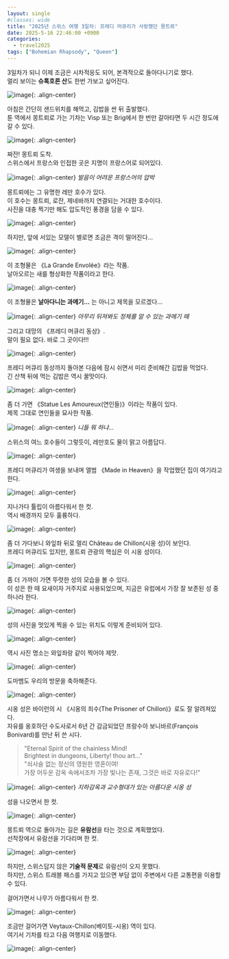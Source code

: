 ```yaml
---
layout: single
#classes: wide
title: "2025년 스위스 여행 3일차꞉ 프레디 머큐리가 사랑했던 몽트뢰"
date: 2025-5-16 22:46:00 +0900
categories:
  - travel2025
tags: ["Bohemian Rhapsody", "Queen"]
---
```


3일차가 되니 이제 조금은 시차적응도 되어, 본격적으로 돌아다니기로 했다.\
멀리 보이는 **슈톡호른 산**도 한번 가보고 싶어진다.

![image](</images/2025-05-17/001_IMG_9086s64.jpg>){: .align-center}

아침은 간단히 샌드위치를 해먹고, 김밥을 싼 뒤 출발했다.\
툰 역에서 몽트뢰로 가는 기차는 Visp 또는 Brig에서 한 번만 갈아타면 두 시간 정도에 갈 수 있다.

![image](</images/2025-05-17/007_IMG_9089s64.jpg>){: .align-center}

짜잔! 몽트뢰 도착.\
스위스에서 프랑스와 인접한 곳은 지명이 프랑스어로 되어있다.

![image](</images/2025-05-17/013_IMG_9199s64.jpg>){: .align-center}
*발음이 어려운 프랑스어의 압박*

몽트뢰에는 그 유명한 레만 호수가 있다.\
이 호수는 몽트뢰, 로잔, 제네바까지 연결되는 거대한 호수이다.\
사진을 대충 찍기만 해도 압도적인 풍경을 담을 수 있다.

![image](</images/2025-05-17/021_IMG_9095s64.jpg>){: .align-center}

하지만, 앞에 서있는 모델이 별로면 조금은 격이 떨어진다...

![image](</images/2025-05-17/035_IMG_9217s64.jpg>){: .align-center}

이 조형물은 《La Grande Envolée》라는 작품.\
날아오르는 새를 형상화한 작품이라고 한다.

![image](</images/2025-05-17/046_IMG_9228s64.jpg>){: .align-center}

이 조형물은 **날아다니는 과메기...** 는 아니고 제목을 모르겠다...

![image](</images/2025-05-17/051_IMG_9096s64.jpg>){: .align-center}
*아무리 뒤져봐도 정체를 알 수 있는 과메기 떼*

그리고 대망의 《프레디 머큐리 동상》.\
말이 필요 없다. 바로 그 곳이다!!!

![image](</images/2025-05-17/054_IMG_9234s64.jpg>){: .align-center}

프레디 머큐리 동상까지 돌아본 다음에 잠시 쉬면서 미리 준비해간 김밥을 먹었다.\
긴 산책 뒤에 먹는 김밥은 역시 꿀맛이다.

![image](</images/2025-05-17/059_IMG_9240s64.jpg>){: .align-center}

좀 더 가면 《Statue Les Amoureux(연인들)》이라는 작품이 있다.\
제목 그대로 연인들을 묘사한 작품.

![image](</images/2025-05-17/060_IMG_9241s64.jpg>){: .align-center}
*니들 뭐 하냐...*

스위스의 여느 호수들이 그렇듯이, 레만호도 물이 맑고 아름답다.

![image](</images/2025-05-17/063_IMG_9244s64.jpg>){: .align-center}

프레디 머큐리가 여생을 보내며 앨범 《Made in Heaven》을 작업했던 집이 여기라고 한다.

![image](</images/2025-05-17/080_IMG_9101s64.jpg>){: .align-center}

지나가다 튤립이 아름다워서 한 컷.\
역시 배경까지 모두 훌륭하다.

![image](</images/2025-05-17/087_IMG_9264s64.jpg>){: .align-center}

좀 더 가다보니 와잎좌 뒤로 멀리 Château de Chillon(시옹 성)이 보인다.\
프레디 머큐리도 있지만, 몽트뢰 관광의 핵심은 이 시옹 성이다.

![image](</images/2025-05-17/093_IMG_9270s64.jpg>){: .align-center}

좀 더 가까이 가면 뚜렷한 성의 모습을 볼 수 있다.\
이 성은 한 때 요새이자 거주지로 사용되었으며, 지금은 유럽에서 가장 잘 보존된 성 중 하나라 한다.

![image](</images/2025-05-17/100_IMG_9277s64.jpg>){: .align-center}

성의 사진을 멋있게 찍을 수 있는 위치도 이렇게 준비되어 있다.

![image](</images/2025-05-17/104_IMG_9280s64.jpg>){: .align-center}

역시 사진 명소는 와잎좌랑 같이 찍어야 제맛.

![image](</images/2025-05-17/109_IMG_9286s64.jpg>){: .align-center}

도마뱀도 우리의 방문을 축하해준다.

![image](</images/2025-05-17/114_IMG_9291s64.jpg>){: .align-center}

시옹 성은 바이런의 시 《시옹의 죄수(The Prisoner of Chillon)》로도 잘 알려져있다.\
자유를 옹호하던 수도사로서 6년 간 감금되었던 프랑수아 보니바르(François Bonivard)를 만난 뒤 쓴 시다.

<div class="quoteMachine">
  <div class="theQuoteLeft">
    <blockquote><span class="quotationMark quotationMark--left"></span >
"Eternal Spirit of the chainless Mind!<br />
Brightest in dungeons, Liberty! thou art..."<br />
"쇠사슬 없는 정신의 영원한 영혼이여!<br />
가장 어두운 감옥 속에서조차 가장 빛나는 존재, 그것은 바로 자유로다!"
    <span class="quotationMark quotationMark--right"></span ></blockquote>
  </div>
</div>

![image](</images/2025-05-17/115_IMG_9292s64.jpg>){: .align-center}
*지하감옥과 교수형대가 있는 아름다운 시옹 성*

성을 나오면서 한 컷.

![image](</images/2025-05-17/119_IMG_9297s64.jpg>){: .align-center}

몽트뢰 역으로 돌아가는 길은 **유람선**을 타는 것으로 계획했었다.\
선착장에서 유람선을 기다리며 한 컷.

![image](</images/2025-05-17/120_IMG_9298s64.jpg>){: .align-center}

하지만, 스위스답지 않은 **기술적 문제**로 유람선이 오지 못했다.\
하지만, 스위스 트래블 패스를 가지고 있으면 부담 없이 주변에서 다른 교통편을 이용할 수 있다.

걸어가면서 나무가 아름다워서 한 컷.

![image](</images/2025-05-17/132_IMG_9302s64.jpg>){: .align-center}

조금만 걸어가면 Veytaux-Chillon(베이토-시옹) 역이 있다.\
여기서 기차를 타고 다음 여행지로 이동했다.

![image](</images/2025-05-17/138_IMG_9311s64.jpg>){: .align-center}
